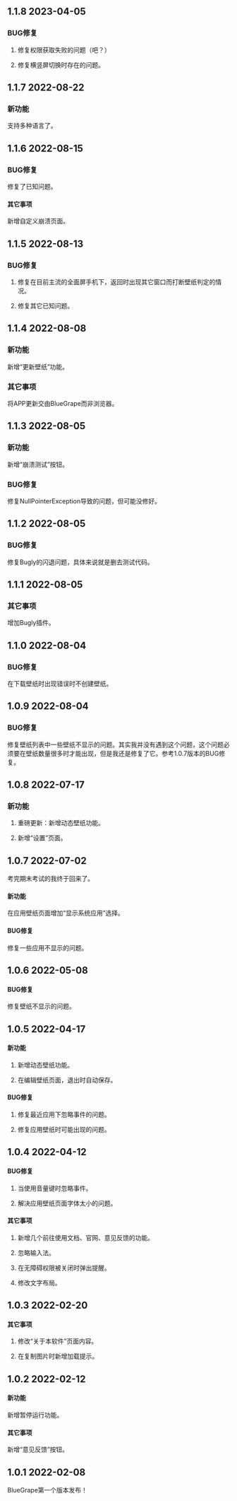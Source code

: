 ## 1.1.8 2023-04-05

### BUG修复

1. 修复权限获取失败的问题（吧？）

2. 修复横竖屏切换时存在的问题。

## 1.1.7 2022-08-22

### 新功能

支持多种语言了。

## 1.1.6 2022-08-15

### BUG修复

修复了已知问题。

#### 其它事项

新增自定义崩溃页面。

## 1.1.5 2022-08-13

### BUG修复

1. 修复在目前主流的全面屏手机下，返回时出现其它窗口而打断壁纸判定的情况。

2. 修复其它已知问题。

## 1.1.4 2022-08-08

### 新功能

新增“更新壁纸”功能。

### 其它事项

将APP更新交由BlueGrape而非浏览器。

## 1.1.3 2022-08-05

### 新功能

新增“崩溃测试”按钮。

### BUG修复

修复NullPointerException导致的问题，但可能没修好。

## 1.1.2 2022-08-05

### BUG修复

修复Bugly的闪退问题，具体来说就是删去测试代码。

## 1.1.1 2022-08-05

### 其它事项

增加Bugly插件。

## 1.1.0 2022-08-04

### BUG修复

在下载壁纸时出现错误时不创建壁纸。

## 1.0.9 2022-08-04

### BUG修复

修复壁纸列表中一些壁纸不显示的问题。其实我并没有遇到这个问题，这个问题必须要在壁纸数量很多时才能出现，但是我还是修复了它。参考1.0.7版本的BUG修复。

## 1.0.8 2022-07-17

### 新功能

1. 重磅更新：新增动态壁纸功能。

2. 新增“设置”页面。

## 1.0.7 2022-07-02

考完期末考试的我终于回来了。

#### 新功能

在应用壁纸页面增加“显示系统应用”选择。

#### BUG修复

修复一些应用不显示的问题。

## 1.0.6 2022-05-08

#### BUG修复

修复壁纸不显示的问题。

## 1.0.5 2022-04-17

#### 新功能

1. 新增动态壁纸功能。

2. 在编辑壁纸页面，退出时自动保存。

#### BUG修复

1. 修复最近应用下忽略事件的问题。

2. 修复应用壁纸时可能出现的问题。

## 1.0.4 2022-04-12

#### BUG修复

1. 当使用音量键时忽略事件。

2. 解决应用壁纸页面字体太小的问题。

#### 其它事项

1. 新增几个前往使用文档、官网、意见反馈的功能。

2. 忽略输入法。

3. 在无障碍权限被关闭时弹出提醒。

4. 修改文字布局。

## 1.0.3 2022-02-20

#### 其它事项

1. 修改“关于本软件”页面内容。

2. 在复制图片时新增加载提示。

## 1.0.2 2022-02-12

#### 新功能

新增暂停运行功能。

#### 其它事项

新增“意见反馈”按钮。

## 1.0.1 2022-02-08

BlueGrape第一个版本发布！